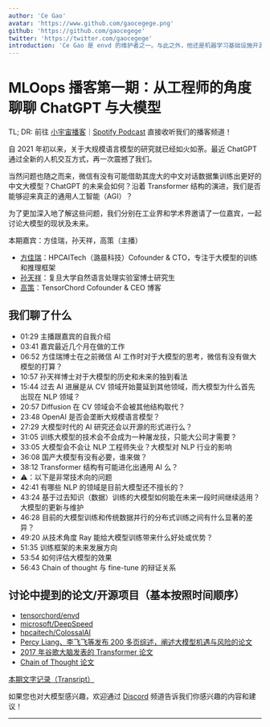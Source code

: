 ```yaml
---
author: 'Ce Gao'
avatar: 'https://www.github.com/gaocegege.png'
github: 'https://github.com/gaocegege'
twitter: 'https://twitter.com/gaocegege'
introduction: 'Ce Gao 是 envd 的维护者之一。与此之外，他还是机器学习基础设施开源项目 Kubeflow 的 Co-chair。他主要关注机器学习的模型训练、自动机器学习等领域。'
---
```


# MLOops 播客第一期：从工程师的角度聊聊 ChatGPT 与大模型

TL; DR: 前往 [小宇宙播客](https://www.xiaoyuzhoufm.com/episode/63c7db546bcfd9410258029f)｜[Spotify Podcast](https://open.spotify.com/show/5NXSq9Kl344IZ51KGUDLgP) 直接收听我们的播客频道！

自 2021 年初以来，关于大规模语言模型的研究就已经如火如荼。最近 ChatGPT 通过全新的人机交互方式，再一次震撼了我们。

当然问题也随之而来，微信有没有可能借助其庞大的中文对话数据集训练出更好的中文大模型？ChatGPT 的未来会如何？沿着 Transformer 结构的演进，我们是否能够迎来真正的通用人工智能（AGI）？

为了更加深入地了解这些问题，我们分别在工业界和学术界邀请了一位嘉宾，一起讨论大模型的现状及未来。

本期嘉宾：方佳瑞，孙天祥，高策（主播）

- [方佳瑞](https://github.com/feifeibear)：HPCAITech（潞晨科技）Cofounder & CTO，专注于大模型的训练和推理框架
- [孙天祥](https://txsun1997.github.io/)：复旦大学自然语言处理实验室博士研究生
- [高策](https://gaocegege.com/)：TensorChord Cofounder & CEO 博客

## 我们聊了什么

- 01:29 主播跟嘉宾的自我介绍
- 03:41 嘉宾最近几个月在做的工作
- 06:52 方佳瑞博士在之前微信 AI 工作时对于大模型的思考，微信有没有做大模型的打算？
- 10:57 孙天祥博士对于大模型的历史和未来的独到看法
- 15:44 过去 AI 进展是从 CV 领域开始蔓延到其他领域，而大模型为什么首先出现在 NLP 领域？
- 20:57 Diffusion 在 CV 领域会不会被其他结构取代？
- 23:48 OpenAI 是否会垄断大规模语言模型？
- 27:29 大模型时代的 AI 研究还会以开源的形式进行么？
- 31:05 训练大模型的技术会不会成为一种屠龙技，只能大公司才需要？
- 33:05 大模型会不会让 NLP 工程师失业？大模型对 NLP 行业的影响
- 36:08 国产大模型有没有必要，谁来做？
- 38:12 Transformer 结构有可能进化出通用 AI 么？
- ⚠️：以下是非常技术向的问题
- 42:41 有哪些 NLP 的领域是目前大模型还不擅长的？
- 43:24 基于过去知识（数据）训练的大模型如何能在未来一段时间继续适用？大模型的更新与维护
- 46:28 目前的大模型训练和传统数据并行的分布式训练之间有什么显著的差异？
- 49:20 从技术角度 Ray 能给大模型训练带来什么好处或优势？
- 51:35 训练框架的未来发展方向
- 53:54 如何评估大模型的效果
- 56:43 Chain of thought 与 fine-tune 的辩证关系

## 讨论中提到的论文/开源项目（基本按照时间顺序）

- [tensorchord/envd](https://github.com/tensorchord/envd)
- [microsoft/DeepSpeed](https://github.com/microsoft/DeepSpeed)
- [hpcaitech/ColossalAI](https://github.com/hpcaitech/ColossalAI)
- [Percy Liang、李飞飞等发布 200 多页综述，阐述大模型机遇与风险的论文](https://arxiv.org/abs/2108.07258)
- [2017 年谷歌大脑发表的 Transformer 论文](https://arxiv.org/abs/1706.03762)
- [Chain of Thought 论文](https://arxiv.org/abs/2201.11903)

[本期文字记录（Transript）](https://tensorchord.feishu.cn/docx/PK0zd58qaoI9DZxEjOGchxAynie)

如果您也对大模型感兴趣，欢迎通过 [Discord](https://discord.gg/DUUMAXqxv5) 频道告诉我们你感兴趣的内容和建议！

---

<Author />